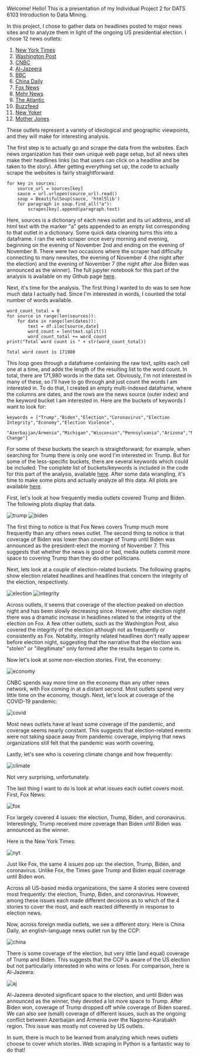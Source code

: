 Welcome! Hello! This is a presentation of my Individual Project 2 for DATS 6103 Introduction to Data Mining.

In this project, I chose to gather data on headlines posted to major news sites and to analyze them in light of the ongoing US presidential election. I chose 12 news outlets:

1. [New York Times](https://www.nytimes.com/)
2. [Washington Post](https://www.washingtonpost.com/)
3. [CNBC](https://www.cnbc.com)
4. [Al-Jazeera](https://www.aljazeera.com/)
5. [BBC](https://bbc.com/news)
6. [China Daily](https://global.chinadaily.com.cn/)
7. [Fox News](https://www.foxnews.com/)
8. [Mehr News](https://en.mehrnews.com/)
9. [The Atlantic](https://www.theatlantic.com/)
10. [Buzzfeed](https://www.buzzfeed.com/)
11. [New Yoker](https://www.newyorker.com/)
12. [Mother Jones](https://www.motherjones.com/)

These outlets represent a variety of ideological and geographic viewpoints, and they will make for interesting analysis.

The first step is to actually go and scrape the data from the websites. Each news organization has their own unique web page setup, but all news sites make their headlines links (so that users can click on a headline and be taken to the story). After getting everything set up, the code to actually scrape the websites is fairly straightforward:

```
for key in sources:
    source_url = sources[key]
    sauce = url.urlopen(source_url).read()
    soup = BeautifulSoup(sauce, 'html5lib')
    for paragraph in soup.find_all("a"):
        scrapes[key].append(paragraph.text)
```
Here, sources is a dictionary of each news outlet and its url address, and all html text with the marker "a" gets appended to an empty list corresponding to that outlet in a dictionary. Some quick data cleaning turns this into a dataframe. I ran the web scraper once every morning and evening, beginning on the evening of November 2nd and ending on the evening of November 8. There were two occasions where the scraper had difficulty connecting to many newsites, the evening of November 4 (the night after the election) and the evening of November 7 (the night after Joe Biden was announced as the winner). The full jupyter notebook for this part of the analysis is available on my Github page [here](https://github.com/grahamh39/DATS6103-Project-2-Graham-Hulsey-/blob/main/code/Graham%20Hulsey%20Project%202%20Code%20Part%201%20-%20Web%20Scraping.ipynb).

Next, it's time for the analysis. The first thing I wanted to do was to see how much data I actually had. Since I'm interested in words, I counted the total number of words available. 
```
word_count_total = 0
for source in range(len(sources)):
    for date in range(len(dates)):
        text = df.iloc[source,date]
        word_count = len(text.split())
        word_count_total += word_count
print("Total word count is " + str(word_count_total))

Total word count is 171980
```
This loop goes through a dataframe containing the raw text, splits each cell one at a time, and adds the length of the resulting list to the word count. In total, there are 171,980 words in the data set. Obviously, I'm not interested in many of these, so I'll have to go through and just count the words I am interested in. To do that, I created an empty multi-indexed dataframe, where the columns are dates, and the rows are the news source (outer index) and the keyword bucket I am interested in. Here are the buckets of keywords I want to look for:

```
keywords = ["Trump","Biden","Election","Coronavirus","Election Integrity","Economy","Election Violence",
            "Azerbaijan/Armenia","Michigan","Wisconsin","Pennsylvania","Arizona","Nevada","Florida","Climate Change"]
```
For some of these buckets the search is straightforward; for example, when searching for Trump there is only one word I'm interested in: Trump. But for some of the less-specific buckets, there are several keywords which could be included. The complete list of buckets/keywords is included in the code for this part of the analysis, available [here](https://github.com/grahamh39/DATS6103-Project-2-Graham-Hulsey-/blob/main/code/Graham%20Hulsey%20Project%202%20Code%20Part%202%20-%20Analysis.ipynb). After some data wrangling, it's time to make some plots and actually analyze all this data. All plots are available [here](https://github.com/grahamh39/DATS6103-Project-2-Graham-Hulsey-/tree/main/plots).

First, let's look at how frequently media outlets covered Trump and Biden. The following plots display that data. 

![trump](https://raw.githubusercontent.com/grahamh39/DATS6103-Project-2-Graham-Hulsey-/main/plots/trump_plot.png)
![biden](https://raw.githubusercontent.com/grahamh39/DATS6103-Project-2-Graham-Hulsey-/main/plots/biden_plot.png)

The first thing to notice is that Fox News covers Trump much more frequently than any others news outlet. The second thing to notice is that coverage of Biden was lower than coverage of Trump until Biden was announced as the president-elect the morning of November 7. This suggests that whether the news is good or bad, media outlets commit more space to covering Trump than they do other politicians.

Next, lets look at a couple of election-related buckets. The following graphs show election related headlines and headlines that concern the integrity of the election, respectively.

![election](https://raw.githubusercontent.com/grahamh39/DATS6103-Project-2-Graham-Hulsey-/main/plots/election_plot.png)
![integrity](https://raw.githubusercontent.com/grahamh39/DATS6103-Project-2-Graham-Hulsey-/main/plots/integrity_plot.png)

Across outlets, it seems that coverage of the election peaked on election night and has been slowly decreasing since. However, after election night there was a dramatic increase in headlines related to the integrity of the election on Fox. A few other outlets, such as the Washington Post, also covered the integrity of the election although not as frequently or consistently as Fox. Notablty, integrity related headlines don't really appear before election night, suggesting that the narrative that the election was "stolen" or "illegitimate" only formed after the results began to come in.

Now let's look at some non-election stories. First, the economy:

![economy](https://raw.githubusercontent.com/grahamh39/DATS6103-Project-2-Graham-Hulsey-/main/plots/economy_plot.png)

CNBC spends way more time on the economy than any other news network, with Fox coming in at a distant second. Most outlets spend very little time on the economy, though. Next, let's look at coverage of the COVID-19 pandemic:

![covid](https://raw.githubusercontent.com/grahamh39/DATS6103-Project-2-Graham-Hulsey-/main/plots/corona_plot.png)

Most news outlets have at least some coverage of the pandemic, and coverage seems nearly constant. This suggests that election-related events were not taking space away from pandemic coverage, implying that news organizations still felt that the pandemic was worth covering.

Lastly, let's see who is covering climate change and how frequently:

![climate](https://raw.githubusercontent.com/grahamh39/DATS6103-Project-2-Graham-Hulsey-/main/plots/climate_plot.png)

Not very surprising, unfortunately.

The last thing I want to do is look at what issues each outlet covers most. First, Fox News:

![fox](https://raw.githubusercontent.com/grahamh39/DATS6103-Project-2-Graham-Hulsey-/main/plots/fox_plot.png)

Fox largely covered 4 issues: the election, Trump, Biden, and coronavirus. Interestingly, Trump received more coverage than Biden until Biden was announced as the winner. 

Here is the New York Times:

![nyt](https://raw.githubusercontent.com/grahamh39/DATS6103-Project-2-Graham-Hulsey-/main/plots/ny_plot.png)

Just like Fox, the same 4 issues pop up: the election, Trump, Biden, and coronavirus. Unlike Fox, the Times gave Trump and Biden equal coverage until Biden won. 

Across all US-based media organizations, the same 4 stories were covered most frequently: the election, Trump, Biden, and coronavirus. However, among these issues each made different decisions as to which of the 4 stories to cover the most, and each reacted differently in response to election news.

Now, across foreign media outlets, we see a different story. Here is China Daily, an english-language news outlet run by the CCP:

![china](https://raw.githubusercontent.com/grahamh39/DATS6103-Project-2-Graham-Hulsey-/main/plots/china_plot.png)

There is some coverage of the election, but very little (and equal) coverage of Trump and Biden. This suggests that the CCP is aware of the US election but not particularly interested in who wins or loses. For comparison, here is Al-Jazeera:

![aj](https://raw.githubusercontent.com/grahamh39/DATS6103-Project-2-Graham-Hulsey-/main/plots/aj_plot.png)

Al-Jazeera devoted significant space to the election, and until Biden was announced as the winner, they devoted a lot more space to Trump. After Biden won, coverage of Trump dropped off while coverage of Biden soared. We can also see (small) coverage of different issues, such as the ongoing conflict between Azerbaijan and Armenia over the Nagorno-Karabakh region. This issue was mostly not covered by US outlets.

In sum, there is much to be learned from analyzing which news outlets choose to cover which stories. Web scraping in Python is a fantastic way to do that!
